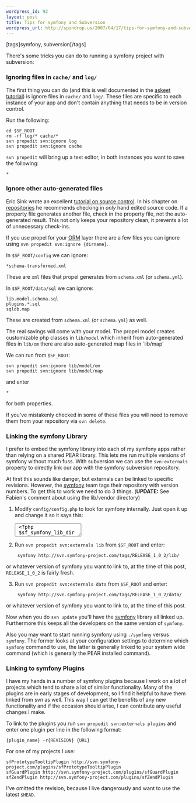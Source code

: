 ```yaml
--- 
wordpress_id: 92
layout: post
title: Tips for symfony and Subversion
wordpress_url: http://spindrop.us/2007/04/17/tips-for-symfony-and-subversion/
---
```

[tags]symfony, subversion[/tags]

[a1]: http://www.symfony-project.com/askeet/1
[erepo]: http://www.ericsink.com/scm/scm_repositories.html
[esc]: http://www.ericsink.com/scm/source_control.html
[rbu]: http://reviewsby.us/
[symfony]: http://symfony-project.com/


There's some tricks you can do to running a symfony project with subversion:

### Ignoring files in `cache/` and `log/`

The first thing you can do (and this is well documented in the [askeet tutorial][a1]) is ignore files in `cache/` and `log/`.  These files are specific to each instance of your app and don't contain anything that needs to be in version control.  

Run the following:

	cd $SF_ROOT
	rm -rf log/* cache/*
    svn propedit svn:ignore log
    svn propedit svn:ignore cache

`svn propedit` will bring up a text editor, in both instances you want to save the following:

	*

### Ignore other auto-generated files

Eric Sink wrote an excellent [tutorial on source control][esc].  In his chapter on [repositories][erepo] he recommends checking in *only* hand edited source code.  If a property file generates another file, check in the property file, not the auto-generated result.  This not only keeps your repository clean, it prevents a lot of unnecessary check-ins. 

If you use propel for your <acronym title="Object Relational Mapping">ORM</acronym> layer there are a few files you can ignore using `svn propedit svn:ignore {dirname}`.

In `$SF_ROOT/config` we can ignore:

	*schema-transformed.xml

These are `xml` files that propel generates from `schema.xml` (or `schema.yml`).

In `$SF_ROOT/data/sql` we can ignore:

	lib.model.schema.sql
	plugins.*.sql
	sqldb.map

These are created from `schema.xml` (or `schema.yml`) as well.

The real savings will come with your model.  The propel model creates customizable php classes in `lib/model` which inherit from auto-generated files in `lib/om` there are also auto-generated map files in `lib/map'

We can run from `$SF_ROOT`:

	svn propedit svn:ignore lib/model/om
	svn propedit svn:ignore lib/model/map

and enter

	*

for both properties.

If you've mistakenly checked in some of these files you will need to remove them from your repository via `svn delete`.

### Linking the symfony Library

I prefer to embed the symfony library into each of my symfony apps rather than relying on a shared PEAR library.  This lets me run multiple versions of symfony without much fuss.  With subversion we can use the `svn:externals` property to directly link our app with the symfony subversion repository.

At first this sounds like danger, but externals can be linked to specific revisions.  However, the [symfony][] team tags their repository with version numbers.  To get this to work we need to do 3 things.  (**UPDATE:** See Fabien's comment about using the lib/vendor directory)

1. Modify `config/config.php` to look for symfony internally.  Just open it up and change it so it says this:
	<div><textarea name="code" class="php">
	<?php
	$sf_symfony_lib_dir  = dirname(__FILE__).'/../lib/symfony';
	$sf_symfony_data_dir = dirname(__FILE__).'/../data/symfony';
	</textarea></div>

2. Run `svn propedit svn:externals lib` from `$SF_ROOT` and enter:

		symfony http://svn.symfony-project.com/tags/RELEASE_1_0_2/lib/
or whatever version of symfony you want to link to, at the time of this post, `RELEASE_1_0_2` is fairly fresh.

3. Run `svn propedit svn:externals data` from `$SF_ROOT` and enter:

		symfony http://svn.symfony-project.com/tags/RELEASE_1_0_2/data/
or whatever version of symfony you want to link to, at the time of this post.

Now when you do `svn update` you'll have the [symfony][] library all linked up.  Furthermore this keeps all the developers on the same version of `symfony`.

Also you may want to start running symfony using `./symfony` versus `symfony`.  The former looks at your configuration settings to determine which `symfony` command to use, the latter is generally linked to your system wide command (which is generally the PEAR installed command).

### Linking to symfony Plugins

I have my hands in a number of symfony plugins because I work on a lot of projects which tend to share a lot of similar functionality.  Many of the plugins are in early stages of development, so I find it helpful to have them linked from svn as well.  This way I can get the benefits of any new functionality and if the occasion should arise, I can contribute any useful changes I make.

To link to the plugins you run `svn propedit svn:externals plugins` and enter one plugin per line in the following format:

	{plugin_name} -r{REVISION} {URL}

For one of my projects I use:

	sfPrototypeTooltipPlugin http://svn.symfony-project.com/plugins/sfPrototypeTooltipPlugin
	sfGuardPlugin http://svn.symfony-project.com/plugins/sfGuardPlugin
	sfZendPlugin http://svn.symfony-project.com/plugins/sfZendPlugin

I've omitted the revision, because I live dangerously and want to use the latest `$HEAD`.
